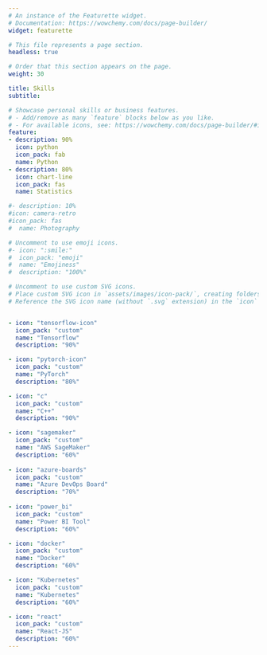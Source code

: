 ```yaml
---
# An instance of the Featurette widget.
# Documentation: https://wowchemy.com/docs/page-builder/
widget: featurette

# This file represents a page section.
headless: true

# Order that this section appears on the page.
weight: 30

title: Skills
subtitle:

# Showcase personal skills or business features.
# - Add/remove as many `feature` blocks below as you like.
# - For available icons, see: https://wowchemy.com/docs/page-builder/#icons
feature:
- description: 90%
  icon: python
  icon_pack: fab
  name: Python
- description: 80%
  icon: chart-line
  icon_pack: fas
  name: Statistics

#- description: 10%
#icon: camera-retro
#icon_pack: fas
#  name: Photography

# Uncomment to use emoji icons.
#- icon: ":smile:"
#  icon_pack: "emoji"
#  name: "Emojiness"
#  description: "100%"  

# Uncomment to use custom SVG icons.
# Place custom SVG icon in `assets/images/icon-pack/`, creating folders if necessary.
# Reference the SVG icon name (without `.svg` extension) in the `icon` field.


- icon: "tensorflow-icon"
  icon_pack: "custom"
  name: "Tensorflow"
  description: "90%"

- icon: "pytorch-icon"
  icon_pack: "custom"
  name: "PyTorch"
  description: "80%"

- icon: "c"
  icon_pack: "custom"
  name: "C++"
  description: "90%"

- icon: "sagemaker"
  icon_pack: "custom"
  name: "AWS SageMaker"
  description: "60%"
  
- icon: "azure-boards"
  icon_pack: "custom"
  name: "Azure DevOps Board"
  description: "70%"
  
- icon: "power_bi"
  icon_pack: "custom"
  name: "Power BI Tool"
  description: "60%" 

- icon: "docker"
  icon_pack: "custom"
  name: "Docker"
  description: "60%" 

- icon: "Kubernetes"
  icon_pack: "custom"
  name: "Kubernetes"
  description: "60%" 

- icon: "react"
  icon_pack: "custom"
  name: "React-JS"
  description: "60%"   
---
```

